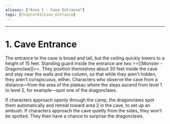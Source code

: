 ```yaml
---
aliases: ["Area 1 - Cave Entrance"]
tags: [Chapter03/Cave_Entrance]
---
```


---


# 1. Cave Entrance

The entrance to the cave is broad and tall, but the ceiling quickly lowers to a height of 15 feet. Standing guard inside the entrance are two ==[[Monster - Dragonclaw]]==. They position themselves about 30 feet inside the cave and stay near the walls and the column, so that while they aren't hidden, they aren't conspicuous, either. Characters who observe the cave from a distance—from the area of the plateau where the steps ascend from level 1 to level 2, for example—spot one of the dragonclaws.

If characters approach openly through the camp, the dragonclaws spot them automatically and retreat toward area 2 in the cave, to set up an ambush. If characters approach the cave quietly from the sides, they won't be spotted. They then have a chance to surprise the dragonclaws.
